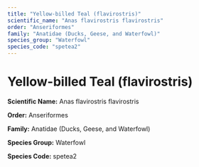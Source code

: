 ```yaml
---
title: "Yellow-billed Teal (flavirostris)"
scientific_name: "Anas flavirostris flavirostris"
order: "Anseriformes"
family: "Anatidae (Ducks, Geese, and Waterfowl)"
species_group: "Waterfowl"
species_code: "spetea2"
---
```


# Yellow-billed Teal (flavirostris)

**Scientific Name:** Anas flavirostris flavirostris

**Order:** Anseriformes

**Family:** Anatidae (Ducks, Geese, and Waterfowl)

**Species Group:** Waterfowl

**Species Code:** spetea2
